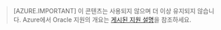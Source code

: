 > [AZURE.IMPORTANT]  이 콘텐츠는 사용되지 않으며 더 이상 유지되지 않습니다. Azure에서 Oracle 지원의 개요는 [게시된 지원 설명](http://www.oracle.com/technetwork/topics/cloud/faq-1963009.html#support)을 참조하세요.

<!---HONumber=AcomDC_0601_2016-->